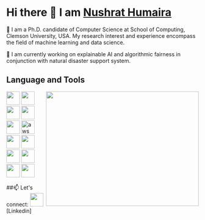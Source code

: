 # Hi there 👋 I am [Nushrat Humaira](https://www.linkedin.com/in/nushrathumaira/)

🔭 I am a Ph.D. candidate of Computer Science at School of Computing, Clemson University, USA. My research interest and experience encompass the field of machine learning and data science. 

🌱 I am currently working on explainable AI and algorithmic fairness in conjunction with natural disaster support system. 


<!--
**nushrathumaira/nushrathumaira** is a ✨ _special_ ✨ repository because its `README.md` (this file) appears on your GitHub profile.

Here are some ideas to get you started:

- 🔭 I’m currently working on ...
- 🌱 I’m currently learning ...
- 👯 I’m looking to collaborate on ...
- 🤔 I’m looking for help with ...
- 💬 Ask me about ...
- 📫 How to reach me: ...
- 😄 Pronouns: ...
- ⚡ Fun fact: ...
-->

## Language and Tools
<img align="right" src="https://www.clemson.edu/cecas/departments/computing/images/building/home%20banner%20mcadams%20july%202016.jpg" width ="400" height="300"/>
<p>
<img src="https://cdn.jsdelivr.net/gh/devicons/devicon/icons/python/python-original.svg" width="35" height="35" />
<img src="https://cdn.jsdelivr.net/gh/devicons/devicon/icons/pytorch/pytorch-original.svg" width="35" height="35"/>  
<img src="https://cdn.jsdelivr.net/gh/devicons/devicon/icons/tensorflow/tensorflow-original.svg" width="35" height="35"/>   
<img src="https://cdn.jsdelivr.net/gh/devicons/devicon/icons/vscode/vscode-original.svg" width="35" height="35"/>
<img src="https://cdn.jsdelivr.net/gh/devicons/devicon/icons/jupyter/jupyter-original.svg" width="35" height="35"/>
<img src="https://cdn.jsdelivr.net/gh/devicons/devicon/icons/amazonwebservices/amazonwebservices-original.svg" alt="aws" width="35" height="35" />
<img src="https://cdn.jsdelivr.net/gh/devicons/devicon/icons/c/c-original.svg" width="35" height="35" /> 
<img src="https://cdn.jsdelivr.net/gh/devicons/devicon/icons/cplusplus/cplusplus-original.svg" width="35" height="35" />   
<img src="https://cdn.jsdelivr.net/gh/devicons/devicon/icons/docker/docker-original.svg" width="35" height="35"/>     
<img src="https://cdn.jsdelivr.net/gh/devicons/devicon/icons/vscode/vscode-original.svg" width="35" height="35"/>
<img src="https://cdn.jsdelivr.net/gh/devicons/devicon/icons/numpy/numpy-original.svg" width="35" height="35"/>
<img src="https://cdn.jsdelivr.net/gh/devicons/devicon/icons/pandas/pandas-original.svg" width="35" height="35"/>           
</p>
##📫 Let's connect: 
<img src="https://cdn.jsdelivr.net/gh/devicons/devicon/icons/linkedin/linkedin-original.svg" width="35" height="35" url="https://www.linkedin.com/in/nushrathumaira/"/> [Linkedin]
          

